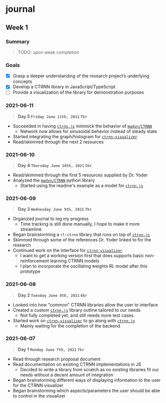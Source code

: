 # journal

## Week 1

### Summary

> TODO: upon week completion

### Goals

- [x] Grasp a deeper understanding of the research project’s underlying concepts
- [x] Develop a CTRNN library in JavaScript/TypeScript
- [ ] Provide a visualization of the library for demonstration purposes

### 2021-06-11

> **Day 5 `Friday June 11th, 2021` `7hr`**

- Succeeded in having [`ctrnn.js`] mimmick the behavior of [`madvn/CTRNN`]
  - Network now allows for sinusoidal behavior instead of steady state
- Started integrating the graph/histogram for [`ctrnn-visualizer`]
- Read/skimmed through the next 2 resources

### 2021-06-10

> **Day 4 `Thursday June 10th, 2021` `5hr`**

[`madvn/CTRNN`]: https://github.com/madvn/CTRNN

- Read/skimmed through the first 5 resources supplied by Dr. Yoder
- Analyzed the [`madvn/CTRNN`] python library
  - Started using the readme's example as a model for [`ctrnn.js`]

### 2021-06-09

> **Day 3 `Wednesday June 9th, 2021` `7hr`**

- Organized journal to log my progress
  - Time tracking is still done manually, I hope to make it more streamline
- Began brainstorming a `rl-ctrnn` library that runs on top of [`ctrnn.js`]
- Skimmed through some of the references Dr. Yoder linked to for the research
- Continued work on the interface for [`ctrnn-visualizer`]
  - I want to get a working version first that does supports basic
    non-reinforcement learning CTRNN models
  - I plan to incorporate the oscillating weights RL model after this prototype

### 2021-06-08

> **Day 2 `Tuesday June 8th, 2021` `6hr`**

[`ctrnn.js`]: https://github.com/cooper-anderson/ctrnn.js
[`ctrnn-visualizer`]: https://github.com/cooper-anderson/ctrnn-visualizer

- Looked into how "common" CTRNN libraries allow the user to interface
- Created a custom [`ctrnn.js`] library outline tailored to our needs
  - Not fully completed yet, and still needs more test cases
- Started work on [`ctrnn-visualizer`] to go along with [`ctrnn.js`]
  - Mainly waiting for the completion of the backend

### 2021-06-07

> **Day 1 `Monday June 7th, 2021` `7hr`**

- Read through research proposal document
- Read documentation on existing CTRNN implementations in JS
  - Decided to write a library from scratch as no existing libraries fit our
  needs without a decent amount of integration
- Began brainstorming different ways of displaying information to the user for
  the CTRNN visualizer
- Began brainstorming which aspects/parameters the user should be able to
  control in the visualizer
